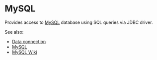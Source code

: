 <!-- TITLE: MySQL -->
<!-- SUBTITLE: -->

# MySQL

Provides access to [MySQL](https://www.mysql.com/) database
using SQL queries via JDBC driver. 

See also:

  * [Data connection](../data-connection.md)
  * [MySQL](https://www.mysql.com/)
  * [MySQL Wiki](https://ru.wikipedia.org/wiki/MySQL)
